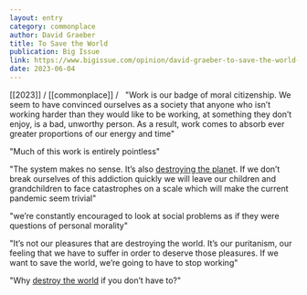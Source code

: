 ```yaml
---
layout: entry
category: commonplace
author: David Graeber
title: To Save the World
publication: Big Issue
link: https://www.bigissue.com/opinion/david-graeber-to-save-the-world-were-going-to-have-to-stop-working/
date: 2023-06-04
---
```


[[2023]] / [[commonplace]] / 
 
"Work is our badge of moral citizenship. We seem to have convinced ourselves as a society that anyone who isn’t working harder than they would like to be working, at something they don’t enjoy, is a bad, unworthy person. As a result, work comes to absorb ever greater proportions of our energy and time"

"Much of this work is entirely pointless"

"The system makes no sense. It’s also [destroying the plane](https://wordpress.bigissue.com/opinion/climate-concern-is-distinctly-unremarkable-why-is-not-more-being-done/)t. If we don’t break ourselves of this addiction quickly we will leave our children and grandchildren to face catastrophes on a scale which will make the current pandemic seem trivial"

"we’re constantly encouraged to look at social problems as if they were questions of personal morality"

"It’s not our pleasures that are destroying the world. It’s our puritanism, our feeling that we have to suffer in order to deserve those pleasures. If we want to save the world, we’re going to have to stop working"

"Why [destroy the world](https://wordpress.bigissue.com/latest/when-it-comes-to-climate-the-future-generations-pledge-is-the-only-way/) if you don’t have to?"
